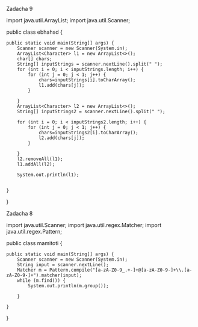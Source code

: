 Zadacha 9

import java.util.ArrayList;
import java.util.Scanner;


public class ebhahsd {

	public static void main(String[] args) {
		Scanner scanner = new Scanner(System.in);
		ArrayList<Character> l1 = new ArrayList<>();
		char[] chars;
		String[] inputStrings = scanner.nextLine().split(" ");
		for (int i = 0; i < inputStrings.length; i++) {
			for (int j = 0; j < 1; j++) {
				chars=inputStrings[i].toCharArray();
				l1.add(chars[j]);
			}
			
		}
		ArrayList<Character> l2 = new ArrayList<>();
		String[] inputStrings2 = scanner.nextLine().split(" ");
		
		for (int i = 0; i < inputStrings2.length; i++) {
			for (int j = 0; j < 1; j++) {
				chars=inputStrings2[i].toCharArray();
				l2.add(chars[j]);
			}
			
		}
		l2.removeAll(l1);
		l1.addAll(l2);
		
		System.out.println(l1);
 

	}

}

Zadacha 8

import java.util.Scanner;
import java.util.regex.Matcher;
import java.util.regex.Pattern;

public class mamitoti {

	public static void main(String[] args) {
		Scanner scanner = new Scanner(System.in);
		String input = scanner.nextLine();
		Matcher m = Pattern.compile("[a-zA-Z0-9_.+-]+@[a-zA-Z0-9-]+\\.[a-zA-Z0-9-]+").matcher(input);
		while (m.find()) {
			System.out.println(m.group());
			
		}

	}

}
